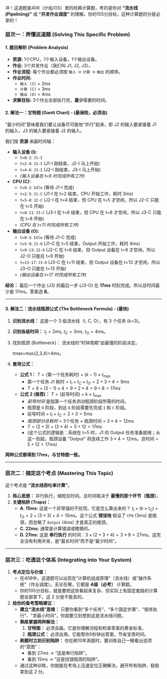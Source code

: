 冲！这道题是408（计组/OS）里的经典计算题，考的是你对 **“流水线 (Pipelining)”** 或 **“并发作业调度”** 的理解。你的105分目标，这种计算题的分是必拿的！



### 层次一：弄懂这道题 (Solving This Specific Problem)





#### 1. 题目解析 (Problem Analysis)



- **资源:** 1个CPU，1个输入设备，1个输出设备。
- **作业:** 3个并发作业（我们叫 J1, J2, J3）。
- **作业流程:** 每个作业都必须按 `输入` $\to$ `计算` $\to$ `输出` 的顺序。
- **作业时间:**
  - `输入 (I)` = 2ms
  - `计算 (C)` = 3ms
  - `输出 (O)` = 4ms
- **求解目标:** 3个作业全部执行完，**最少**需要的时间。



#### 2. 解法一：甘特图 (Gantt Chart) - (最保险，必须会)



“最少时间”意味着我们要让设备尽可能地“并行”起来，即 J2 的输入要紧接着 J1 的输入，J3 的输入要紧接着 J2 的输入。

我们按 **资源** 来画时间轴：

- **输入设备 (I):**
  - `t=0-2`: `J1-I`
  - `t=2-4`: `J2-I` (J1-I 刚结束，J2-I 马上开始)
  - `t=4-6`: `J3-I` (J2-I 刚结束，J3-I 马上开始)
  - *(输入设备在 t=6 时完成所有工作)*
- **CPU (C):**
  - `t=0-2`: `Idle` (等待 J1-I 完成)
  - `t=2-5`: `J1-C` (J1-I 在 t=2 结束，CPU 开始工作，耗时 3ms)
  - `t=5-8`: `J2-C` (J2-I 在 t=4 结束，但 CPU 在 t=5 才空闲，所以 J2-C 只能在 t=5 开始)
  - `t=8-11`: `J3-C` (J3-I 在 t=6 结束，但 CPU 在 t=8 才空闲，所以 J3-C 只能在 t=8 开始)
  - *(CPU 在 t=11 时完成所有工作)*
- **输出设备 (O):**
  - `t=0-5`: `Idle` (等待 J1-C 完成)
  - `t=5-9`: `J1-O` (J1-C 在 t=5 结束，Output 开始工作，耗时 4ms)
  - `t=9-13`: `J2-O` (J2-C 在 t=8 结束，但 Output 设备在 t=9 才空闲，所以 J2-O 只能在 t=9 开始)
  - `t=13-17`: `J3-O` (J3-C 在 t=11 结束，但 Output 设备在 t=13 才空闲，所以 J3-O 只能在 t=13 开始)
  - *(输出设备在 t=17 时完成所有工作)*

**结论：** 最后一个作业 (J3) 的最后一步 (J3-O) 在 **17ms** 时刻完成。所以总时间最少是 17ms。答案选 **B**。

------



#### 3. 解法二：流水线瓶颈公式 (The Bottleneck Formula) - (最快)



1. **识别流水线：** 这是一个 3 级流水线（I, C, O），有 3 个任务 (k=3)。

2. **识别各级时间：** $t_I = 2$ms, $t_C = 3$ms, $t_O = 4$ms。

3. 找到瓶颈 (Bottleneck)： 流水线的“时钟周期”由最慢的阶段决定。

   tmax=max(2,3,4)=4ms。

4. **套用公式：**

   - **公式 1：** $T = (\text{第一个任务耗时}) + (k-1) \times t_{\max}$
     - 第一个任务 J1 耗时 = $t_I + t_C + t_O = 2 + 3 + 4 = 9$ms
     - $T = 9 + (3-1) \times 4 = 9 + 2 \times 4 = 9 + 8 = 17$ms
   - **公式 2 (推荐)：** $T = (\text{前导时间}) + k \times t_{\max}$
     - *前导时间* 是指第一个任务*到达*瓶颈阶段所需的时间。
     - 瓶颈是 `O` 阶段，到达 `O` 阶段需要先完成 `I` 和 `C` 阶段。
     - 前导时间 = $t_I + t_C = 2 + 3 = 5$ms
     - *瓶颈部分总耗时* = 3个任务 $\times$ 瓶颈时间 = $3 \times 4 = 12$ms
     - $T = (2 + 3) + (3 \times 4) = 5 + 12 = 17$ms
     - (这个公式的逻辑是：系统在 t=5 时，J1 的 Output 任务准备就绪；从这一刻起，瓶颈设备 "Output" 将连续工作 $3 \times 4 = 12$ms。总时间 = $5 + 12 = 17$ms)

**两种公式都得到 17ms，与甘特图一致。**

------



### 层次二：搞定这个考点 (Mastering This Topic)



这个考点是 **“流水线吞吐率计算”**。

1. **核心思想：** 并行执行，缩短总时间。总时间取决于 **最慢的那个环节（瓶颈）**。
2. **关键陷阱 (Traps)：**
   - **A. 15ms:** 这是一个非常强的干扰项。它是怎么算出来的？ $t_I + (k \times t_C) + t_O = 2 + (3 \times 3) + 4 = 15$ms。这个公式 **错误地** 假设了 `CPU` (3ms) 是瓶颈，而忽略了 `Output` (4ms) 才是真正的瓶颈。
   - **C. 22ms:** 通常是计算错误或瞎猜的。
   - **D. 27ms:** 这是 **串行执行** 的时间：$3 \times (2 + 3 + 4) = 3 \times 9 = 27$ms。这完全没有利用并发，是“最长时间”而不是“最少时间”。

------



### 层次三：吃透这个体系 (Integrating into Your System)



1. **考点定位与价值：**
   - 在408中，这道题可以出现在“计算机组成原理”（流水线）或“操作系统”（作业调度）。无论在哪，它都是 **A级（必考）** 计算题。
   - 你的105分目标，就是要把这些看起来复杂、但实际上有固定套路的计算题全部拿下。这 2 分是不能丢的。
2. **给你的备考策略建议：**
   - **建立“流水线”思维：** 只要你看到“多个任务”、“多个固定步骤”、“按序执行”、“求最小时间”，你就要立刻想到这是流水线问题。
   - **熟练掌握两种解法：**
     1. **甘特图：** 必须会画。它是你理解流程和检查答案的黄金标准。
     2. **瓶颈公式：** 必须会用。它能帮你5秒钟出答案，节省宝贵时间。
   - **刷题时立刻识别陷阱：** 你在刷10年真题时，要训练自己一眼看出选项的“意图”：
     - 看到 27ms $\to$ “这是串行陷阱”。
     - 看到 15ms $\to$ “这是找错瓶颈的陷阱”。
   - 通过这种训练，你就能在考场上迅速定位正确解法，避开所有陷阱，稳稳拿到这 2 分。